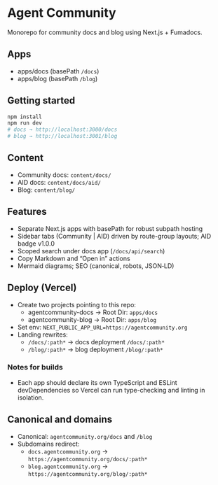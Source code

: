 # Agent Community

Monorepo for community docs and blog using Next.js + Fumadocs.

## Apps

- apps/docs (basePath `/docs`)
- apps/blog (basePath `/blog`)

## Getting started

```bash
npm install
npm run dev
# docs → http://localhost:3000/docs
# blog → http://localhost:3001/blog
```

## Content
- Community docs: `content/docs/`
- AID docs: `content/docs/aid/`
- Blog: `content/blog/`

## Features
- Separate Next.js apps with basePath for robust subpath hosting
- Sidebar tabs (Community | AID) driven by route-group layouts; AID badge v1.0.0
- Scoped search under docs app (`/docs/api/search`)
- Copy Markdown and “Open in” actions
- Mermaid diagrams; SEO (canonical, robots, JSON‑LD)

## Deploy (Vercel)
- Create two projects pointing to this repo:
  - agentcommunity-docs → Root Dir: `apps/docs`
  - agentcommunity-blog → Root Dir: `apps/blog`
- Set env: `NEXT_PUBLIC_APP_URL=https://agentcommunity.org`
- Landing rewrites:
  - `/docs/:path*` → docs deployment `/docs/:path*`
  - `/blog/:path*` → blog deployment `/blog/:path*`

### Notes for builds
- Each app should declare its own TypeScript and ESLint devDependencies so Vercel can run type-checking and linting in isolation.

## Canonical and domains
- Canonical: `agentcommunity.org/docs` and `/blog`
- Subdomains redirect:
  - `docs.agentcommunity.org` → `https://agentcommunity.org/docs/:path*`
  - `blog.agentcommunity.org` → `https://agentcommunity.org/blog/:path*`
